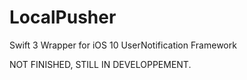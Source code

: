 # LocalPusher
Swift 3 Wrapper for iOS 10 UserNotification Framework

NOT FINISHED, STILL IN DEVELOPPEMENT.
